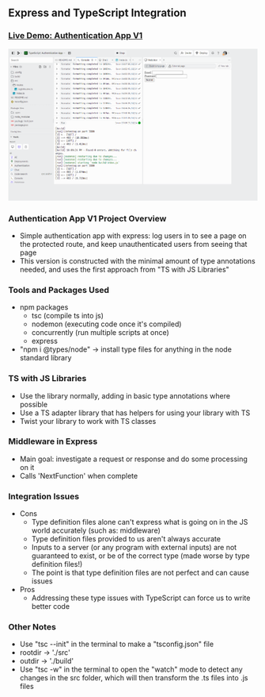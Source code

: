 ## Express and TypeScript Integration

### [Live Demo: Authentication App V1](https://replit.com/@gdbecker/TypeScript-Authentication-App)

!["HomePage"](HomePage.png)

### Authentication App V1 Project Overview

- Simple authentication app with express: log users in to see a page on the protected route, and keep unauthenticated users from seeing that page
- This version is constructed with the minimal amount of type annotations needed, and uses the first approach from "TS with JS Libraries"

### Tools and Packages Used

- npm packages
  - tsc (compile ts into js)
  - nodemon (executing code once it's compiled)
  - concurrently (run multiple scripts at once)
  - express
- "npm i @types/node" -> install type files for anything in the node standard library

### TS with JS Libraries

- Use the library normally, adding in basic type annotations where possible
- Use a TS adapter library that has helpers for using your library with TS
- Twist your library to work with TS classes

### Middleware in Express

- Main goal: investigate a request or response and do some processing on it
- Calls 'NextFunction' when complete

### Integration Issues

- Cons
  - Type definition files alone can't express what is going on in the JS world accurately (such as: middleware)
  - Type definition files provided to us aren't always accurate
  - Inputs to a server (or any program with external inputs) are not guaranteed to exist, or be of the correct type (made worse by type definition files!)
  - The point is that type definition files are not perfect and can cause issues
- Pros
  - Addressing these type issues with TypeScript can force us to write better code

### Other Notes

- Use "tsc --init" in the terminal to make a "tsconfig.json" file
- rootdir -> './src'
- outdir -> './build'
- Use "tsc -w" in the terminal to open the "watch" mode to detect any changes in the src folder, which will then transform the .ts files into .js files
